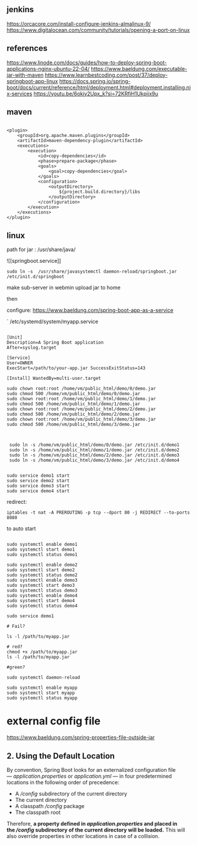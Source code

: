 ## jenkins
https://orcacore.com/install-configure-jenkins-almalinux-9/
https://www.digitalocean.com/community/tutorials/opening-a-port-on-linux
## references

https://www.linode.com/docs/guides/how-to-deploy-spring-boot-applications-nginx-ubuntu-22-04/
https://www.baeldung.com/executable-jar-with-maven
https://www.learnbestcoding.com/post/37/deploy-springboot-app-linux
https://docs.spring.io/spring-boot/docs/current/reference/html/deployment.html#deployment.installing.nix-services
https://youtu.be/6okiy2Upx_k?si=72KRfiH1Ukpiix9u
## maven

```

<plugin>
    <groupId>org.apache.maven.plugins</groupId>
    <artifactId>maven-dependency-plugin</artifactId>
    <executions>
        <execution>
            <id>copy-dependencies</id>
            <phase>prepare-package</phase>
            <goals>
                <goal>copy-dependencies</goal>
            </goals>
            <configuration>
                <outputDirectory>
                    ${project.build.directory}/libs
                </outputDirectory>
            </configuration>
        </execution>
    </executions>
</plugin>

```

## linux

path for jar : /usr/share/java/


![[springboot.service]]

```
sudo ln -s  /usr/share/javasystemctl daemon-reload/springboot.jar /etc/init.d/springboot
```

make sub-server in webmin
upload jar to home

then

configure:
https://www.baeldung.com/spring-boot-app-as-a-service

` /etc/systemd/system/myapp.service 
```

[Unit] 
Description=A Spring Boot application 
After=syslog.target 

[Service] 
User=OWNER 
ExecStart=/path/to/your-app.jar SuccessExitStatus=143 

[Install] WantedBy=multi-user.target

```

```
sudo chown root:root /home/vm/public_html/demo/0/demo.jar
sudo chmod 500 /home/vm/public_html/demo/0/demo.jar
sudo chown root:root /home/vm/public_html/demo/1/demo.jar
sudo chmod 500 /home/vm/public_html/demo/1/demo.jar
sudo chown root:root /home/vm/public_html/demo/2/demo.jar
sudo chmod 500 /home/vm/public_html/demo/2/demo.jar
sudo chown root:root /home/vm/public_html/demo/3/demo.jar
sudo chmod 500 /home/vm/public_html/demo/3/demo.jar



 sudo ln -s /home/vm/public_html/demo/0/demo.jar /etc/init.d/demo1
 sudo ln -s /home/vm/public_html/demo/1/demo.jar /etc/init.d/demo2
 sudo ln -s /home/vm/public_html/demo/2/demo.jar /etc/init.d/demo3
 sudo ln -s /home/vm/public_html/demo/3/demo.jar /etc/init.d/demo4


sudo service demo1 start
sudo service demo2 start
sudo service demo3 start
sudo service demo4 start

```
redirect:
```shell
iptables -t nat -A PREROUTING -p tcp --dport 80 -j REDIRECT --to-ports 8080
```

to auto start

```

sudo systemctl enable demo1
sudo systemctl start demo1
sudo systemctl status demo1

sudo systemctl enable demo2
sudo systemctl start demo2
sudo systemctl status demo2
sudo systemctl enable demo3
sudo systemctl start demo3
sudo systemctl status demo3
sudo systemctl enable demo4
sudo systemctl start demo4
sudo systemctl status demo4

sudo service demo1

# Fail?

ls -l /path/to/myapp.jar 

# red?
chmod +x /path/to/myapp.jar 
ls -l /path/to/myapp.jar 

#green?

sudo systemctl daemon-reload

sudo systemctl enable myapp
sudo systemctl start myapp
sudo systemctl status myapp

```



# external config file
https://www.baeldung.com/spring-properties-file-outside-jar
## 2. Using the Default Location[](https://www.baeldung.com/spring-properties-file-outside-jar#app-properties)

By convention, Spring Boot looks for an externalized configuration file — _application.properties_ or _application.yml_ — in four predetermined locations in the following order of precedence:

- A _/config_ subdirectory of the current directory
- The current directory
- A classpath _/config_ package
- The classpath root

Therefore, **a property defined in _application.properties_ and placed in the _/config_ subdirectory of the current directory will be loaded.** This will also override properties in other locations in case of a collision.


